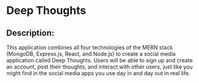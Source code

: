 # Deep Thoughts

## Description:

This application combines all four technologies of the MERN stack (MongoDB, Express.js, React, and Node.js) to create a social media application called Deep Thoughts. Users will be able to sign up and create an account, post their thoughts, and interact with other users, just like you might find in the social media apps you use day in and day out in real life.